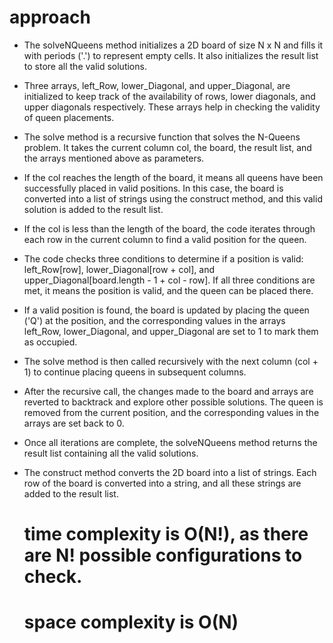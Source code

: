 # approach
* The solveNQueens method initializes a 2D board of size N x N and fills it with periods ('.') to represent empty cells. It also initializes the result list to store all the valid solutions.

* Three arrays, left_Row, lower_Diagonal, and upper_Diagonal, are initialized to keep track of the availability of rows, lower diagonals, and upper diagonals respectively. These arrays help in checking the validity of queen placements.
* The solve method is a recursive function that solves the N-Queens problem. It takes the current column col, the board, the result list, and the arrays mentioned above as parameters.
* If the col reaches the length of the board, it means all queens have been successfully placed in valid positions. In this case, the board is converted into a list of strings using the construct method, and this valid solution is added to the result list.
* If the col is less than the length of the board, the code iterates through each row in the current column to find a valid position for the queen.
* The code checks three conditions to determine if a position is valid: left_Row[row], lower_Diagonal[row + col], and upper_Diagonal[board.length - 1 + col - row]. If all three conditions are met, it means the position is valid, and the queen can be placed there.
* If a valid position is found, the board is updated by placing the queen ('Q') at the position, and the corresponding values in the arrays left_Row, lower_Diagonal, and upper_Diagonal are set to 1 to mark them as occupied.
* The solve method is then called recursively with the next column (col + 1) to continue placing queens in subsequent columns.
* After the recursive call, the changes made to the board and arrays are reverted to backtrack and explore other possible solutions. The queen is removed from the current position, and the corresponding values in the arrays are set back to 0.
* Once all iterations are complete, the solveNQueens method returns the result list containing all the valid solutions.
* The construct method converts the 2D board into a list of strings. Each row of the board is converted into a string, and all these strings are added to the result list.

  #  time complexity  is  O(N!), as there are N! possible configurations to check.
  # space complexity is O(N)
